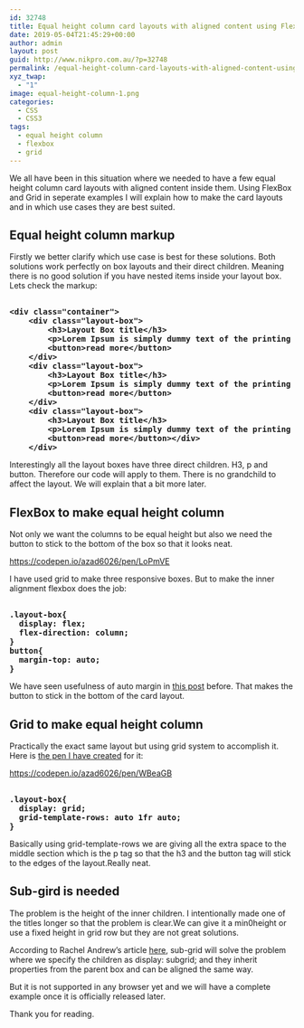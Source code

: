 ```yaml
---
id: 32748
title: Equal height column card layouts with aligned content using FlexBox and Grid explained with examples
date: 2019-05-04T21:45:29+00:00
author: admin
layout: post
guid: http://www.nikpro.com.au/?p=32748
permalink: /equal-height-column-card-layouts-with-aligned-content-using-flexbox-and-grid-explained-with-examples/
xyz_twap:
  - "1"
image: equal-height-column-1.png
categories:
  - CSS
  - CSS3
tags:
  - equal height column
  - flexbox
  - grid
---
```


We all have been in this situation where we needed to have a few equal height column card layouts with aligned content inside them. Using FlexBox and Grid in seperate examples I will explain how to make the card layouts and in which use cases they are best suited.

## Equal height column markup

Firstly we better clarify which use case is best for these solutions. Both solutions work perfectly on box layouts and their direct children. Meaning there is no good solution if you have nested items inside your layout box. Lets check the markup:

<pre class="wp-block-preformatted"><strong>
&lt;div class="container"&gt;
    &lt;div class="layout-box"&gt;
        &lt;h3&gt;Layout Box title&lt;/h3&gt;
        &lt;p&gt;Lorem Ipsum is simply dummy text of the printing and typesetting industry. Lorem Ipsum&lt;/p&gt;
        &lt;button&gt;read more&lt;/button&gt;
    &lt;/div&gt;
    &lt;div class="layout-box"&gt;
        &lt;h3&gt;Layout Box title&lt;/h3&gt;
        &lt;p&gt;Lorem Ipsum is simply dummy text of the printing and typesetting industry. Lorem Ipsum&lt;/p&gt;
        &lt;button&gt;read more&lt;/button&gt;
    &lt;/div&gt; 
    &lt;div class="layout-box"&gt;
        &lt;h3&gt;Layout Box title&lt;/h3&gt;
        &lt;p&gt;Lorem Ipsum is simply dummy text of the printing and typesetting industry. Lorem Ipsum&lt;/p&gt;
        &lt;button&gt;read more&lt;/button&gt;&lt;/div&gt;
    &lt;/div&gt; 
</strong></pre>

Interestingly all the layout boxes have three direct children. H3, p and button. Therefore our code will apply to them. There is no grandchild to affect the layout. We will explain that a bit more later.

## FlexBox to make equal height column

Not only we want the columns to be equal height but also we need the button to stick to the bottom of the box so that it looks neat.

https://codepen.io/azad6026/pen/LoPmVE

I have used grid to make three responsive boxes. But to make the inner alignment flexbox does the job:

<pre class="wp-block-preformatted"><strong>
.layout-box{   
  display: flex;  
  flex-direction: column;
}
button{  
  margin-top: auto;
} 
</strong></pre>

We have seen usefulness of auto margin in [this post](http://www.nikpro.com.au/how-flexbox-and-auto-margin-work-together-with-examples/) before. That makes the button to stick in the bottom of the card layout.

## Grid to make equal height column

Practically the exact same layout but using grid system to accomplish it. Here is <a rel="noreferrer noopener" aria-label="the pen I have created (opens in a new tab)" href="https://codepen.io/azad6026/pen/WBeaGB" target="_blank">the pen I have created</a> for it:

https://codepen.io/azad6026/pen/WBeaGB

<pre class="wp-block-preformatted"><strong>
.layout-box{
  display: grid;
  grid-template-rows: auto 1fr auto;
}
</strong></pre>

Basically using grid-template-rows we are giving all the extra space to the middle section which is the p tag so that the h3 and the button tag will stick to the edges of the layout.Really neat.

## Sub-gird is needed

The problem is the height of the inner children. I intentionally made one of the titles longer so that the problem is clear.We can give it a min0height or use a fixed height in grid row but they are not great solutions.

According to Rachel Andrew&#8217;s article <a rel="noreferrer noopener" aria-label="here (opens in a new tab)" href="https://www.smashingmagazine.com/2018/07/css-grid-2/" target="_blank">here</a>, sub-grid will solve the problem where we specify the children as display: subgrid; and they inherit properties from the parent box and can be aligned the same way.

But it is not supported in any browser yet and we will have a complete example once it is officially released later.

Thank you for reading.
